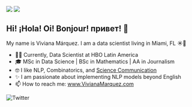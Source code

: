 ![](https://komarev.com/ghpvc/?username=vivianamarquez&style=flat&color=ff69b4) ![](https://img.shields.io/github/followers/vivianamarquez.svg?style=social&label=Follow)

## Hi! ¡Hola! Oi! Bonjour! привет! 👋

<!--
**vivianamarquez/vivianamarquez** is a ✨ _special_ ✨ repository because its `README.md` (this file) appears on your GitHub profile.

Here are some ideas to get you started:

- 🔭 I’m currently working on ...
- 🌱 I’m currently learning ...
- 👯 I’m looking to collaborate on ...
- 🤔 I’m looking for help with ...
- 💬 Ask me about ...
- 📫 How to reach me: ...
- 😄 Pronouns: ...
- ⚡ Fun fact: ...
-->

My name is Viviana Márquez. I am a data scientist living in Miami, FL ☀️🌴

- 💁‍♀️ Currently, Data Scientist at HBO Latin America
- 🎓 MSc in Data Science | BSc in Mathematics | AA in Journalism
- 🤓 I like NLP, Combinatorics, and [Science Communication](http://youtube.com/vivmarquez)
- ✨ I am passionate about implementing NLP models beyond English
- 📫 How to reach me: www.VivianaMarquez.com


<img alt="Twitter" src="https://img.shields.io/badge/vivmarquez%20-%231DA1F2.svg?&style=for-the-badge&logo=Twitter&logoColor=white"/>
